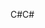<span data-ttu-id="0a401-101">C#</span><span class="sxs-lookup"><span data-stu-id="0a401-101">C#</span></span>